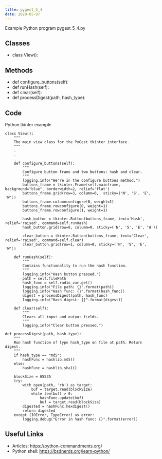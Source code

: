 ```yaml
---
title: pygest_5_4
date: 2020-05-07
---
```

Example Python program pygest_5_4.py


## Classes

* class View():

## Methods

* def configure_buttons(self):
* def runHash(self):
* def clear(self):
* def processDigest(path, hash_type):

## Code

Python tkinter example

    class View():
        """
        The main view class for the PyGest tkinter interface.
        """
        .
        .
        .
        def configure_buttons(self):
            """
            Configure button frame and two buttons: hash and clear.
            """
            logging.info("We're in the configure buttons method.")
            buttons_frame = tkinter.Frame(self.mainframe, background="blue", borderwidth=2, relief='flat')
            buttons_frame.grid(row=3, column=0,  sticky=('N', 'S', 'E', 'W'))
            buttons_frame.columnconfigure(0, weight=1)
            buttons_frame.rowconfigure(0, weight=1)
            buttons_frame.rowconfigure(1, weight=1)
    
            hash_button = tkinter.Button(buttons_frame, text='Hash', relief='raised', command=self.runHash)
            hash_button.grid(row=0, column=0, sticky=('N', 'S', 'E', 'W'))
    
            clear_button = tkinter.Button(buttons_frame, text='Clear', relief='raised', command=self.clear)
            clear_button.grid(row=1, column=0, sticky=('N', 'S', 'E', 'W'))
    
        def runHash(self):
            """
            Contains functionality to run the hash function.
            """
            logging.info("Hash button pressed.")
            path = self.filePath
            hash_func = self.radio_var.get()
            logging.info("File path: {}".format(path))
            logging.info("Hash func: {}".format(hash_func))
            digest = processDigest(path, hash_func)
            logging.info("Hash digest: {}".format(digest))
    
        def clear(self):
            """
            Clears all input and output fields.
            """
            logging.info("Clear button pressed.")
    
    def processDigest(path, hash_type):
        """
        Run hash function of type hash_type on file at path. Return digest.
        """
        if hash_type == "md5":
            hashFunc = hashlib.md5()
        else:
            hashFunc = hashlib.sha1()
    
        blockSize = 65535
        try:
            with open(path, 'rb') as target:
                buf = target.read(blockSize)
                while len(buf) > 0:
                    hashFunc.update(buf)
                    buf = target.read(blockSize)
            digested = hashFunc.hexdigest()
            return digested
        except (IOError, TypeError) as error:
            logging.debug("Error in hash func: {}".format(error))

## Useful Links

- Articles: https://python-commandments.org/
- Python shell: https://bsdnerds.org/learn-python/
